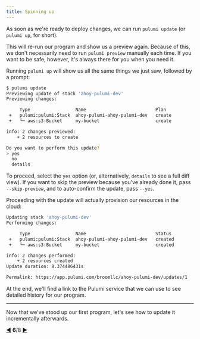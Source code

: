 ```yaml
---
title: Spinning up
---
```


As soon as we're ready to deploy changes, we can run `pulumi update` (or `pulumi up`, for short).

This will re-run our program and show us a preview again.  Because of this, we don't necessarily need to run
`pulumi preview` manually each time.  If you want to be safe, however, it's always there for you when you need it.

Running `pulumi up` will show us all the same things we just saw, followed by a prompt:

```bash
$ pulumi update
Previewing update of stack 'ahoy-pulumi-dev'
Previewing changes:

     Type                 Name                          Plan
 +   pulumi:pulumi:Stack  ahoy-pulumi-ahoy-pulumi-dev   create
 +   └─ aws:s3:Bucket     my-bucket                     create

info: 2 changes previewed:
    + 2 resources to create

Do you want to perform this update?
> yes
  no
  details
```

To proceed, select the `yes` option (or, alternatively, `details` to see a full diff view).  If you want to skip the
preview because you've already done it, pass `--skip-preview`, and to auto-confirm the update, pass `--yes`.

Proceeding with the update will actually provision our resources in the cloud:

```bash
Updating stack 'ahoy-pulumi-dev'
Performing changes:

     Type                 Name                          Status
 +   pulumi:pulumi:Stack  ahoy-pulumi-ahoy-pulumi-dev   created
 +   └─ aws:s3:Bucket     my-bucket                     created

info: 2 changes performed:
    + 2 resources created
Update duration: 8.374486431s

Permalink: https://app.pulumi.com/broomllc/ahoy-pulumi-dev/updates/1
```

At the end, we'll find a link to the Pulumi service that we can use to see detailed history for our program.

***

Now that we've stood up our first program, let's see how to update it incrementally afterwards.

<div class="tour-nav">
    <a class="tour-button enabled" href="basics-previewing.html" title="Previewing">◀</a>
    <span class="tour-index"><strong>6</strong>/8</span>
    <a class="tour-button enabled" href="basics-updating.html" title="Performing updates">▶</a>
</div>
